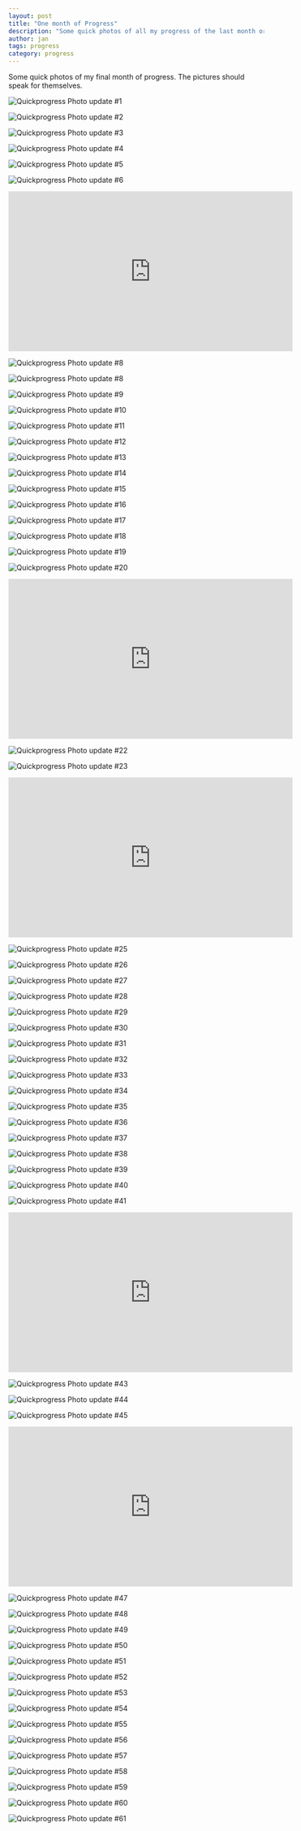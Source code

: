 ```yaml
---
layout: post
title: "One month of Progress"
description: "Some quick photos of all my progress of the last month or so."
author: jan
tags: progress
category: progress
---
```


Some quick photos of my final month of progress. The pictures should speak for themselves.

![Quickprogress Photo update #1]({{site.url}}/assets/progress2/1.jpg)

![Quickprogress Photo update #2]({{site.url}}/assets/progress2/2.jpg)

![Quickprogress Photo update #3]({{site.url}}/assets/progress2/3.jpg)

![Quickprogress Photo update #4]({{site.url}}/assets/progress2/4.jpg)

![Quickprogress Photo update #5]({{site.url}}/assets/progress2/5.jpg)

![Quickprogress Photo update #6]({{site.url}}/assets/progress2/6.jpg)

<iframe width="560" height="315" src="https://www.youtube-nocookie.com/embed/AMvIDrJ6jDo" frameborder="0" allow="accelerometer; autoplay; encrypted-media; gyroscope; picture-in-picture" allowfullscreen></iframe>

![Quickprogress Photo update #8]({{site.url}}/assets/progress2/8.jpg)

![Quickprogress Photo update #8]({{site.url}}/assets/progress2/9.jpg)

![Quickprogress Photo update #9]({{site.url}}/assets/progress2/10.jpg)

![Quickprogress Photo update #10]({{site.url}}/assets/progress2/11.jpg)

![Quickprogress Photo update #11]({{site.url}}/assets/progress2/12.jpg)

![Quickprogress Photo update #12]({{site.url}}/assets/progress2/13.jpg)

![Quickprogress Photo update #13]({{site.url}}/assets/progress2/14.jpg)

![Quickprogress Photo update #14]({{site.url}}/assets/progress2/15.jpg)

![Quickprogress Photo update #15]({{site.url}}/assets/progress2/16.jpg)

![Quickprogress Photo update #16]({{site.url}}/assets/progress2/17.jpg)

![Quickprogress Photo update #17]({{site.url}}/assets/progress2/18.jpg)

![Quickprogress Photo update #18]({{site.url}}/assets/progress2/19.jpg)

![Quickprogress Photo update #19]({{site.url}}/assets/progress2/20.jpg)

![Quickprogress Photo update #20]({{site.url}}/assets/progress2/21.jpg)

<iframe width="560" height="315" src="https://www.youtube-nocookie.com/embed/YPVf6ovAZ4w" frameborder="0" allow="accelerometer; autoplay; encrypted-media; gyroscope; picture-in-picture" allowfullscreen></iframe>

![Quickprogress Photo update #22]({{site.url}}/assets/progress2/23.jpg)

![Quickprogress Photo update #23]({{site.url}}/assets/progress2/24.jpg)

<iframe width="560" height="315" src="https://www.youtube-nocookie.com/embed/eLVwZHWoYUc" frameborder="0" allow="accelerometer; autoplay; encrypted-media; gyroscope; picture-in-picture" allowfullscreen></iframe>

![Quickprogress Photo update #25]({{site.url}}/assets/progress2/26.jpg)

![Quickprogress Photo update #26]({{site.url}}/assets/progress2/27.jpg)

![Quickprogress Photo update #27]({{site.url}}/assets/progress2/28.jpg)

![Quickprogress Photo update #28]({{site.url}}/assets/progress2/29.jpg)

![Quickprogress Photo update #29]({{site.url}}/assets/progress2/30.jpg)

![Quickprogress Photo update #30]({{site.url}}/assets/progress2/31.jpg)

![Quickprogress Photo update #31]({{site.url}}/assets/progress2/32.jpg)

![Quickprogress Photo update #32]({{site.url}}/assets/progress2/33.jpg)

![Quickprogress Photo update #33]({{site.url}}/assets/progress2/34.jpg)

![Quickprogress Photo update #34]({{site.url}}/assets/progress2/35.jpg)

![Quickprogress Photo update #35]({{site.url}}/assets/progress2/36.jpg)

![Quickprogress Photo update #36]({{site.url}}/assets/progress2/37.jpg)

![Quickprogress Photo update #37]({{site.url}}/assets/progress2/38.jpg)

![Quickprogress Photo update #38]({{site.url}}/assets/progress2/39.jpg)

![Quickprogress Photo update #39]({{site.url}}/assets/progress2/40.jpg)

![Quickprogress Photo update #40]({{site.url}}/assets/progress2/41.jpg)

![Quickprogress Photo update #41]({{site.url}}/assets/progress2/42.jpg)

<iframe width="560" height="315" src="https://www.youtube-nocookie.com/embed/fDaPpd1Fu6k" frameborder="0" allow="accelerometer; autoplay; encrypted-media; gyroscope; picture-in-picture" allowfullscreen></iframe>

![Quickprogress Photo update #43]({{site.url}}/assets/progress2/44.jpg)

![Quickprogress Photo update #44]({{site.url}}/assets/progress2/45.jpg)

![Quickprogress Photo update #45]({{site.url}}/assets/progress2/46.jpg)

<iframe width="560" height="315" src="https://www.youtube-nocookie.com/embed/SrKxHCCiVFc" frameborder="0" allow="accelerometer; autoplay; encrypted-media; gyroscope; picture-in-picture" allowfullscreen></iframe>

![Quickprogress Photo update #47]({{site.url}}/assets/progress2/48.jpg)

![Quickprogress Photo update #48]({{site.url}}/assets/progress2/49.jpg)

![Quickprogress Photo update #49]({{site.url}}/assets/progress2/50.jpg)

![Quickprogress Photo update #50]({{site.url}}/assets/progress2/51.jpg)

![Quickprogress Photo update #51]({{site.url}}/assets/progress2/52.jpg)

![Quickprogress Photo update #52]({{site.url}}/assets/progress2/53.jpg)

![Quickprogress Photo update #53]({{site.url}}/assets/progress2/54.jpg)

![Quickprogress Photo update #54]({{site.url}}/assets/progress2/55.jpg)

![Quickprogress Photo update #55]({{site.url}}/assets/progress2/56.jpg)

![Quickprogress Photo update #56]({{site.url}}/assets/progress2/57.jpg)

![Quickprogress Photo update #57]({{site.url}}/assets/progress2/58.jpg)

![Quickprogress Photo update #58]({{site.url}}/assets/progress2/59.jpg)

![Quickprogress Photo update #59]({{site.url}}/assets/progress2/60.jpg)

![Quickprogress Photo update #60]({{site.url}}/assets/progress2/61.jpg)

![Quickprogress Photo update #61]({{site.url}}/assets/progress2/62.jpg)